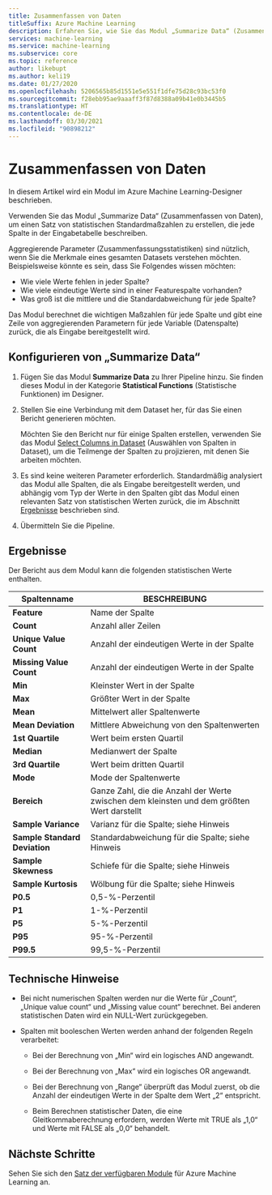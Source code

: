 ```yaml
---
title: Zusammenfassen von Daten
titleSuffix: Azure Machine Learning
description: Erfahren Sie, wie Sie das Modul „Summarize Data“ (Zusammenfassen von Daten) in Azure Machine Learning verwenden, um einen einfachen beschreibenden Statistikbericht für die Spalten in einem Dataset zu generieren.
services: machine-learning
ms.service: machine-learning
ms.subservice: core
ms.topic: reference
author: likebupt
ms.author: keli19
ms.date: 01/27/2020
ms.openlocfilehash: 5206565b85d1551e5e551f1dfe75d28c93bc53f0
ms.sourcegitcommit: f28ebb95ae9aaaff3f87d8388a09b41e0b3445b5
ms.translationtype: HT
ms.contentlocale: de-DE
ms.lasthandoff: 03/30/2021
ms.locfileid: "90898212"
---
```

# <a name="summarize-data"></a>Zusammenfassen von Daten

In diesem Artikel wird ein Modul im Azure Machine Learning-Designer beschrieben.

Verwenden Sie das Modul „Summarize Data“ (Zusammenfassen von Daten), um einen Satz von statistischen Standardmaßzahlen zu erstellen, die jede Spalte in der Eingabetabelle beschreiben.

Aggregierende Parameter (Zusammenfassungsstatistiken) sind nützlich, wenn Sie die Merkmale eines gesamten Datasets verstehen möchten. Beispielsweise könnte es sein, dass Sie Folgendes wissen möchten:

- Wie viele Werte fehlen in jeder Spalte?
- Wie viele eindeutige Werte sind in einer Featurespalte vorhanden?
- Was groß ist die mittlere und die Standardabweichung für jede Spalte?

Das Modul berechnet die wichtigen Maßzahlen für jede Spalte und gibt eine Zeile von aggregierenden Parametern für jede Variable (Datenspalte) zurück, die als Eingabe bereitgestellt wird.

## <a name="how-to-configure-summarize-data"></a>Konfigurieren von „Summarize Data“  

1. Fügen Sie das Modul **Summarize Data** zu Ihrer Pipeline hinzu. Sie finden dieses Modul in der Kategorie **Statistical Functions** (Statistische Funktionen) im Designer.

1. Stellen Sie eine Verbindung mit dem Dataset her, für das Sie einen Bericht generieren möchten.

    Möchten Sie den Bericht nur für einige Spalten erstellen, verwenden Sie das Modul [Select Columns in Dataset](select-columns-in-dataset.md) (Auswählen von Spalten in Dataset), um die Teilmenge der Spalten zu projizieren, mit denen Sie arbeiten möchten.

1. Es sind keine weiteren Parameter erforderlich. Standardmäßig analysiert das Modul alle Spalten, die als Eingabe bereitgestellt werden, und abhängig vom Typ der Werte in den Spalten gibt das Modul einen relevanten Satz von statistischen Werten zurück, die im Abschnitt [Ergebnisse](#results) beschrieben sind.

1. Übermitteln Sie die Pipeline.

## <a name="results"></a>Ergebnisse

Der Bericht aus dem Modul kann die folgenden statistischen Werte enthalten. 

|Spaltenname|BESCHREIBUNG|
|------|------|  
|**Feature**|Name der Spalte|
|**Count**|Anzahl aller Zeilen|
|**Unique Value Count**|Anzahl der eindeutigen Werte in der Spalte|
|**Missing Value Count**|Anzahl der eindeutigen Werte in der Spalte|
|**Min**|Kleinster Wert in der Spalte|  
|**Max**|Größter Wert in der Spalte|
|**Mean**|Mittelwert aller Spaltenwerte|
|**Mean Deviation**|Mittlere Abweichung von den Spaltenwerten|
|**1st Quartile**|Wert beim ersten Quartil|
|**Median**|Medianwert der Spalte|
|**3rd Quartile**|Wert beim dritten Quartil|
|**Mode**|Mode der Spaltenwerte|
|**Bereich**|Ganze Zahl, die die Anzahl der Werte zwischen dem kleinsten und dem größten Wert darstellt|
|**Sample Variance**|Varianz für die Spalte; siehe Hinweis|
|**Sample Standard Deviation**|Standardabweichung für die Spalte; siehe Hinweis|
|**Sample Skewness**|Schiefe für die Spalte; siehe Hinweis|
|**Sample Kurtosis**|Wölbung für die Spalte; siehe Hinweis|
|**P0.5**|0,5-%-Perzentil|
|**P1**|1-%-Perzentil|
|**P5**|5-%-Perzentil|
|**P95**|95-%-Perzentil|
|**P99.5**|99,5-%-Perzentil |

## <a name="technical-notes"></a>Technische Hinweise

- Bei nicht numerischen Spalten werden nur die Werte für „Count“, „Unique value count“ und „Missing value count“ berechnet. Bei anderen statistischen Daten wird ein NULL-Wert zurückgegeben.

- Spalten mit booleschen Werten werden anhand der folgenden Regeln verarbeitet:

    - Bei der Berechnung von „Min“ wird ein logisches AND angewandt.
    
    - Bei der Berechnung von „Max“ wird ein logisches OR angewandt.
    
    - Bei der Berechnung von „Range“ überprüft das Modul zuerst, ob die Anzahl der eindeutigen Werte in der Spalte dem Wert „2“ entspricht.
    
    - Beim Berechnen statistischer Daten, die eine Gleitkommaberechnung erfordern, werden Werte mit TRUE als „1,0“ und Werte mit FALSE als „0,0“ behandelt.

## <a name="next-steps"></a>Nächste Schritte

Sehen Sie sich den [Satz der verfügbaren Module](module-reference.md) für Azure Machine Learning an.  
